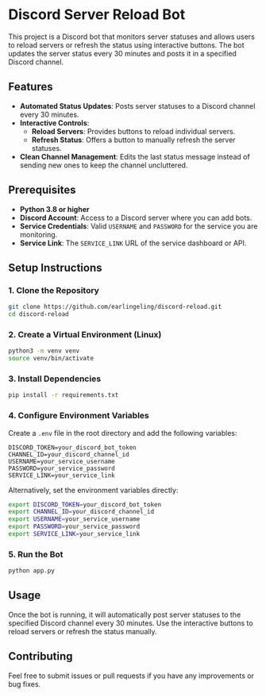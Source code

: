 # Discord Server Reload Bot

This project is a Discord bot that monitors server statuses and allows users to reload servers or refresh the status using interactive buttons. The bot updates the server status every 30 minutes and posts it in a specified Discord channel.

## Features

- **Automated Status Updates**: Posts server statuses to a Discord channel every 30 minutes.
- **Interactive Controls**:
    - **Reload Servers**: Provides buttons to reload individual servers.
    - **Refresh Status**: Offers a button to manually refresh the server statuses.
- **Clean Channel Management**: Edits the last status message instead of sending new ones to keep the channel uncluttered.

## Prerequisites

- **Python 3.8 or higher**
- **Discord Account**: Access to a Discord server where you can add bots.
- **Service Credentials**: Valid `USERNAME` and `PASSWORD` for the service you are monitoring.
- **Service Link**: The `SERVICE_LINK` URL of the service dashboard or API.

## Setup Instructions

### 1. Clone the Repository
```bash
git clone https://github.com/earlingeling/discord-reload.git
cd discord-reload
```

### 2. Create a Virtual Environment (Linux)

```bash
python3 -m venv venv
source venv/bin/activate
```

### 3. Install Dependencies

```bash
pip install -r requirements.txt
```

### 4. Configure Environment Variables

Create a `.env` file in the root directory and add the following variables:

```
DISCORD_TOKEN=your_discord_bot_token
CHANNEL_ID=your_discord_channel_id
USERNAME=your_service_username
PASSWORD=your_service_password
SERVICE_LINK=your_service_link
```

Alternatively, set the environment variables directly:

```bash
export DISCORD_TOKEN=your_discord_bot_token
export CHANNEL_ID=your_discord_channel_id
export USERNAME=your_service_username
export PASSWORD=your_service_password
export SERVICE_LINK=your_service_link
```

### 5. Run the Bot

```bash
python app.py
```

## Usage

Once the bot is running, it will automatically post server statuses to the specified Discord channel every 30 minutes. Use the interactive buttons to reload servers or refresh the status manually.

## Contributing

Feel free to submit issues or pull requests if you have any improvements or bug fixes.